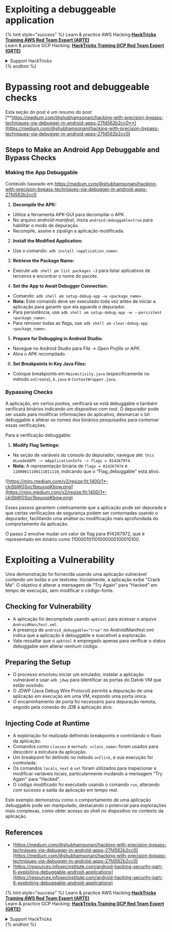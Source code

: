 # Exploiting a debuggeable application

{% hint style="success" %}
Learn & practice AWS Hacking:<img src="/.gitbook/assets/arte.png" alt="" data-size="line">[**HackTricks Training AWS Red Team Expert (ARTE)**](https://training.hacktricks.xyz/courses/arte)<img src="/.gitbook/assets/arte.png" alt="" data-size="line">\
Learn & practice GCP Hacking: <img src="/.gitbook/assets/grte.png" alt="" data-size="line">[**HackTricks Training GCP Red Team Expert (GRTE)**<img src="/.gitbook/assets/grte.png" alt="" data-size="line">](https://training.hacktricks.xyz/courses/grte)

<details>

<summary>Support HackTricks</summary>

* Check the [**subscription plans**](https://github.com/sponsors/carlospolop)!
* **Join the** 💬 [**Discord group**](https://discord.gg/hRep4RUj7f) or the [**telegram group**](https://t.me/peass) or **follow** us on **Twitter** 🐦 [**@hacktricks\_live**](https://twitter.com/hacktricks\_live)**.**
* **Share hacking tricks by submitting PRs to the** [**HackTricks**](https://github.com/carlospolop/hacktricks) and [**HackTricks Cloud**](https://github.com/carlospolop/hacktricks-cloud) github repos.

</details>
{% endhint %}

# **Bypassing root and debuggeable checks**

Esta seção do post é um resumo do post [**https://medium.com/@shubhamsonani/hacking-with-precision-bypass-techniques-via-debugger-in-android-apps-27fd562b2cc0**](https://medium.com/@shubhamsonani/hacking-with-precision-bypass-techniques-via-debugger-in-android-apps-27fd562b2cc0)

## Steps to Make an Android App Debuggable and Bypass Checks

### **Making the App Debuggable**

Conteúdo baseado em https://medium.com/@shubhamsonani/hacking-with-precision-bypass-techniques-via-debugger-in-android-apps-27fd562b2cc0

1. **Decompile the APK:**
- Utilize a ferramenta APK-GUI para decompilar o APK.
- No arquivo _android-manifest_, insira `android:debuggable=true` para habilitar o modo de depuração.
- Recompile, assine e zipalign a aplicação modificada.

2. **Install the Modified Application:**
- Use o comando: `adb install <application_name>`.

3. **Retrieve the Package Name:**
- Execute `adb shell pm list packages –3` para listar aplicativos de terceiros e encontrar o nome do pacote.

4. **Set the App to Await Debugger Connection:**
- Comando: `adb shell am setup-debug-app –w <package_name>`.
- **Nota:** Este comando deve ser executado toda vez antes de iniciar a aplicação para garantir que ela aguarde o depurador.
- Para persistência, use `adb shell am setup-debug-app –w -–persistent <package_name>`.
- Para remover todas as flags, use `adb shell am clear-debug-app <package_name>`.

5. **Prepare for Debugging in Android Studio:**
- Navegue no Android Studio para _File -> Open Profile or APK_.
- Abra o APK recompilado.

6. **Set Breakpoints in Key Java Files:**
- Coloque breakpoints em `MainActivity.java` (especificamente no método `onCreate`), `b.java` e `ContextWrapper.java`.

### **Bypassing Checks**

A aplicação, em certos pontos, verificará se está debuggable e também verificará binários indicando um dispositivo com root. O depurador pode ser usado para modificar informações do aplicativo, desmarcar o bit debuggable e alterar os nomes dos binários pesquisados para contornar essas verificações.

Para a verificação debuggable:

1. **Modify Flag Settings:**
- Na seção de variáveis do console do depurador, navegue até: `this mLoadedAPK -> mApplicationInfo -> flags = 814267974`.
- **Nota:** A representação binária de `flags = 814267974` é `11000011100111011110`, indicando que o "Flag_debuggable" está ativo.

![https://miro.medium.com/v2/resize:fit:1400/1*-ckiSbWGSoc1beuxxpKbow.png](https://miro.medium.com/v2/resize:fit:1400/1*-ckiSbWGSoc1beuxxpKbow.png)

Esses passos garantem coletivamente que a aplicação pode ser depurada e que certas verificações de segurança podem ser contornadas usando o depurador, facilitando uma análise ou modificação mais aprofundada do comportamento da aplicação.

O passo 2 envolve mudar um valor de flag para 814267972, que é representado em binário como 110000101101000000100010100.

# **Exploiting a Vulnerability**

Uma demonstração foi fornecida usando uma aplicação vulnerável contendo um botão e um textview. Inicialmente, a aplicação exibe "Crack Me". O objetivo é alterar a mensagem de "Try Again" para "Hacked" em tempo de execução, sem modificar o código-fonte.

## **Checking for Vulnerability**
- A aplicação foi decompilada usando `apktool` para acessar o arquivo `AndroidManifest.xml`.
- A presença de `android_debuggable="true"` no AndroidManifest.xml indica que a aplicação é debuggable e suscetível a exploração.
- Vale ressaltar que o `apktool` é empregado apenas para verificar o status debuggable sem alterar nenhum código.

## **Preparing the Setup**
- O processo envolveu iniciar um emulador, instalar a aplicação vulnerável e usar `adb jdwp` para identificar as portas do Dalvik VM que estão ouvindo.
- O JDWP (Java Debug Wire Protocol) permite a depuração de uma aplicação em execução em uma VM, expondo uma porta única.
- O encaminhamento de porta foi necessário para depuração remota, seguido pela conexão do JDB à aplicação alvo.

## **Injecting Code at Runtime**
- A exploração foi realizada definindo breakpoints e controlando o fluxo da aplicação.
- Comandos como `classes` e `methods <class_name>` foram usados para descobrir a estrutura da aplicação.
- Um breakpoint foi definido no método `onClick`, e sua execução foi controlada.
- Os comandos `locals`, `next` e `set` foram utilizados para inspecionar e modificar variáveis locais, particularmente mudando a mensagem "Try Again" para "Hacked".
- O código modificado foi executado usando o comando `run`, alterando com sucesso a saída da aplicação em tempo real.

Este exemplo demonstrou como o comportamento de uma aplicação debuggable pode ser manipulado, destacando o potencial para explorações mais complexas, como obter acesso ao shell no dispositivo no contexto da aplicação.

## References
* [https://medium.com/@shubhamsonani/hacking-with-precision-bypass-techniques-via-debugger-in-android-apps-27fd562b2cc0](https://medium.com/@shubhamsonani/hacking-with-precision-bypass-techniques-via-debugger-in-android-apps-27fd562b2cc0)
* [https://resources.infosecinstitute.com/android-hacking-security-part-6-exploiting-debuggable-android-applications](https://resources.infosecinstitute.com/android-hacking-security-part-6-exploiting-debuggable-android-applications)

{% hint style="success" %}
Learn & practice AWS Hacking:<img src="/.gitbook/assets/arte.png" alt="" data-size="line">[**HackTricks Training AWS Red Team Expert (ARTE)**](https://training.hacktricks.xyz/courses/arte)<img src="/.gitbook/assets/arte.png" alt="" data-size="line">\
Learn & practice GCP Hacking: <img src="/.gitbook/assets/grte.png" alt="" data-size="line">[**HackTricks Training GCP Red Team Expert (GRTE)**<img src="/.gitbook/assets/grte.png" alt="" data-size="line">](https://training.hacktricks.xyz/courses/grte)

<details>

<summary>Support HackTricks</summary>

* Check the [**subscription plans**](https://github.com/sponsors/carlospolop)!
* **Join the** 💬 [**Discord group**](https://discord.gg/hRep4RUj7f) or the [**telegram group**](https://t.me/peass) or **follow** us on **Twitter** 🐦 [**@hacktricks\_live**](https://twitter.com/hacktricks\_live)**.**
* **Share hacking tricks by submitting PRs to the** [**HackTricks**](https://github.com/carlospolop/hacktricks) and [**HackTricks Cloud**](https://github.com/carlospolop/hacktricks-cloud) github repos.

</details>
{% endhint %}
